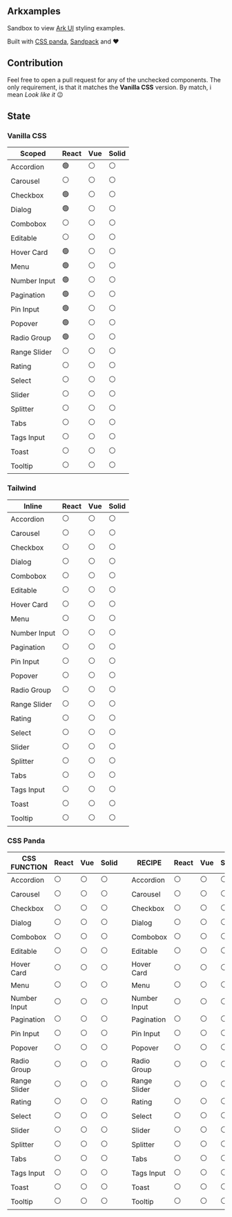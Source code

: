 ## Arkxamples

Sandbox to view [Ark UI](https://github.com/chakra-ui/ark) styling examples.

Built with [CSS panda](), [Sandpack](sandpack.codesandbox.io/) and ❤️

## Contribution

Feel free to open a pull request for any of the unchecked components. The only requirement, is that it matches the **Vanilla CSS** version. By match, i mean _Look like it_ 😉

## State

### Vanilla CSS

| Scoped       | React | Vue | Solid |
| ------------ | ----- | --- | ----- |
| Accordion    | 🟢    | ⚪  | ⚪    |
| Carousel     | ⚪    | ⚪  | ⚪    |
| Checkbox     | 🟢    | ⚪  | ⚪    |
| Dialog       | 🟢    | ⚪  | ⚪    |
| Combobox     | ⚪    | ⚪  | ⚪    |
| Editable     | ⚪    | ⚪  | ⚪    |
| Hover Card   | 🟢    | ⚪  | ⚪    |
| Menu         | 🟢    | ⚪  | ⚪    |
| Number Input | 🟢    | ⚪  | ⚪    |
| Pagination   | 🟢    | ⚪  | ⚪    |
| Pin Input    | 🟢    | ⚪  | ⚪    |
| Popover      | 🟢    | ⚪  | ⚪    |
| Radio Group  | 🟢    | ⚪  | ⚪    |
| Range Slider | ⚪    | ⚪  | ⚪    |
| Rating       | ⚪    | ⚪  | ⚪    |
| Select       | ⚪    | ⚪  | ⚪    |
| Slider       | ⚪    | ⚪  | ⚪    |
| Splitter     | ⚪    | ⚪  | ⚪    |
| Tabs         | ⚪    | ⚪  | ⚪    |
| Tags Input   | ⚪    | ⚪  | ⚪    |
| Toast        | ⚪    | ⚪  | ⚪    |
| Tooltip      | ⚪    | ⚪  | ⚪    |

### Tailwind

| Inline       | React | Vue | Solid |
| ------------ | ----- | --- | ----- |
| Accordion    | ⚪    | ⚪  | ⚪    |
| Carousel     | ⚪    | ⚪  | ⚪    |
| Checkbox     | ⚪    | ⚪  | ⚪    |
| Dialog       | ⚪    | ⚪  | ⚪    |
| Combobox     | ⚪    | ⚪  | ⚪    |
| Editable     | ⚪    | ⚪  | ⚪    |
| Hover Card   | ⚪    | ⚪  | ⚪    |
| Menu         | ⚪    | ⚪  | ⚪    |
| Number Input | ⚪    | ⚪  | ⚪    |
| Pagination   | ⚪    | ⚪  | ⚪    |
| Pin Input    | ⚪    | ⚪  | ⚪    |
| Popover      | ⚪    | ⚪  | ⚪    |
| Radio Group  | ⚪    | ⚪  | ⚪    |
| Range Slider | ⚪    | ⚪  | ⚪    |
| Rating       | ⚪    | ⚪  | ⚪    |
| Select       | ⚪    | ⚪  | ⚪    |
| Slider       | ⚪    | ⚪  | ⚪    |
| Splitter     | ⚪    | ⚪  | ⚪    |
| Tabs         | ⚪    | ⚪  | ⚪    |
| Tags Input   | ⚪    | ⚪  | ⚪    |
| Toast        | ⚪    | ⚪  | ⚪    |
| Tooltip      | ⚪    | ⚪  | ⚪    |

### CSS Panda

| CSS FUNCTION | React | Vue | Solid |     | RECIPE       | React | Vue | Solid |
| ------------ | ----- | --- | ----- | --- | ------------ | ----- | --- | ----- |
| Accordion    | ⚪    | ⚪  | ⚪    |     | Accordion    | ⚪    | ⚪  | ⚪    |
| Carousel     | ⚪    | ⚪  | ⚪    |     | Carousel     | ⚪    | ⚪  | ⚪    |
| Checkbox     | ⚪    | ⚪  | ⚪    |     | Checkbox     | ⚪    | ⚪  | ⚪    |
| Dialog       | ⚪    | ⚪  | ⚪    |     | Dialog       | ⚪    | ⚪  | ⚪    |
| Combobox     | ⚪    | ⚪  | ⚪    |     | Combobox     | ⚪    | ⚪  | ⚪    |
| Editable     | ⚪    | ⚪  | ⚪    |     | Editable     | ⚪    | ⚪  | ⚪    |
| Hover Card   | ⚪    | ⚪  | ⚪    |     | Hover Card   | ⚪    | ⚪  | ⚪    |
| Menu         | ⚪    | ⚪  | ⚪    |     | Menu         | ⚪    | ⚪  | ⚪    |
| Number Input | ⚪    | ⚪  | ⚪    |     | Number Input | ⚪    | ⚪  | ⚪    |
| Pagination   | ⚪    | ⚪  | ⚪    |     | Pagination   | ⚪    | ⚪  | ⚪    |
| Pin Input    | ⚪    | ⚪  | ⚪    |     | Pin Input    | ⚪    | ⚪  | ⚪    |
| Popover      | ⚪    | ⚪  | ⚪    |     | Popover      | ⚪    | ⚪  | ⚪    |
| Radio Group  | ⚪    | ⚪  | ⚪    |     | Radio Group  | ⚪    | ⚪  | ⚪    |
| Range Slider | ⚪    | ⚪  | ⚪    |     | Range Slider | ⚪    | ⚪  | ⚪    |
| Rating       | ⚪    | ⚪  | ⚪    |     | Rating       | ⚪    | ⚪  | ⚪    |
| Select       | ⚪    | ⚪  | ⚪    |     | Select       | ⚪    | ⚪  | ⚪    |
| Slider       | ⚪    | ⚪  | ⚪    |     | Slider       | ⚪    | ⚪  | ⚪    |
| Splitter     | ⚪    | ⚪  | ⚪    |     | Splitter     | ⚪    | ⚪  | ⚪    |
| Tabs         | ⚪    | ⚪  | ⚪    |     | Tabs         | ⚪    | ⚪  | ⚪    |
| Tags Input   | ⚪    | ⚪  | ⚪    |     | Tags Input   | ⚪    | ⚪  | ⚪    |
| Toast        | ⚪    | ⚪  | ⚪    |     | Toast        | ⚪    | ⚪  | ⚪    |
| Tooltip      | ⚪    | ⚪  | ⚪    |     | Tooltip      | ⚪    | ⚪  | ⚪    |
